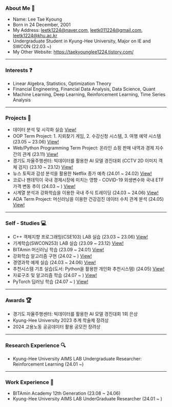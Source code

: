 ### About Me 👋

- Name: Lee Tae Kyoung
- Born in 24 December, 2001
- My Address: leetk1224@naver.com, leetk011224@gmail.com, leetk1224@khu.ac.kr
- Undergraduate Student in Kyung-Hee University, Major on IE and SWCON (22.03 ~)
- My Other Website: https://taekyounglee1224.tistory.com/

---

### Interests ❓

- Linear Algebra, Statistics, Optimization Theory
- Financial Engineering, Financial Data Analysis, Data Science, Quant
- Machine Learning, Deep Learning, Reinforcement Learning, Time Series Analysis

---

### Projects 📘

- 데이터 분석 및 시각화 실습 <a href = "https://github.com/taekyounglee1224/Data-Science/tree/main">View!</a>
- OOP Term Project: 1. 지뢰찾기 게임, 2. 수강신청 시스템, 3. 여행 예약 시스템 (23.05 ~ 23.06) <a href = "https://github.com/taekyounglee1224/KHU-School-Projects/tree/main/OOP%20(CSE103)/Projects">View!</a>
- Web/Python Programming Term Project: 온라인 쇼핑 판매 내역과 경제 지수 간의 관계 (23.11) <a href = "https://github.com/taekyounglee1224/KHU-School-Projects/tree/main/Web%20Python%20Programming%20(SWCON104)/Projects">View!</a>
- 경기도 자율주행센터: 빅데이터를 활용한 AI 모델 경진대회 (CCTV 2D 이미지 객체 검지) (23.10 ~ 23.12) <a href = "https://github.com/taekyounglee1224/KyungGI-Self-Driving-Car-AI-Contest">View!</a>
- 뉴스 토픽과 감성 분석을 활용한 Netflix 종가 예측 (24.01 ~ 24.02) <a href = "https://github.com/skier-song9/bitamin_winter_proj">View!</a>
- 코로나 팬데믹이 국내 경제시장에 미치는 영향 - COVID-19 외생변수와 국내 ETF 가격 변동 추이 (24.03 ~ ) <a href = "https://github.com/taekyounglee1224/Finance-Project">View!</a>
- 시계열 분석과 강화학습을 이용한 국내 주식 트레이딩 (24.03 ~ 24.06) <a href = "https://github.com/skier-song9/bitamin1213_trading">View!</a>
- ADA Term Project: 머신러닝을 이용한 건강검진 데이터 수치 관계 분석 (24.05) <a href = "https://github.com/taekyounglee1224/KHU_IE_SWCON/tree/main/ADA%20(SWCON372)/Term%20Project">View!</a>
---
### Self - Studies 💻

- C++ 객체지향 프로그래밍(CSE103) LAB 실습 (23.03 ~ 23.06) <a href = "https://github.com/taekyounglee1224/KHU-School-Projects/tree/main/OOP%20(CSE103)/Lab%20Excercises">View!</a>
- 기계학습(SWCON253) LAB 실습 (23.09 ~ 23.12) <a href = "https://github.com/taekyounglee1224/KHU-School-Projects/tree/main/Machine%20Learning%20(SWCON253)">View!</a>
- BITAmin 머신러닝 학습 (23.09 ~ 24.01) <a href = "https://github.com/taekyounglee1224/Bitamin">View!</a>
- 강화학습 알고리즘 구현 (24.02 ~ ) <a href = "https://github.com/taekyounglee1224/Reinforcement-Learning/tree/main/Algorithms">View!</a>
- 경영과학 예제 실습 (24.03 ~ 24.06) <a href = "https://github.com/taekyounglee1224/KHU-School-Projects/tree/main/Operations%20Research%20(IE301)">View!</a>
- 추천시스템 기초 실습(도서: Python을 활용한 개인화 추천시스템) (24.05) <a href = "https://github.com/taekyounglee1224/Personalized-Recommendation-System-using-Python/tree/main/codes">View!</a>
- 자료구조 및 알고리즘 학습 (24.07 ~ ) <a href = "https://github.com/taekyounglee1224/DS_ALGO">View!</a>
- PyTorch 딥러닝 학습 (24.07 ~ ) <a href = "https://github.com/taekyounglee1224/Pytorch_DL">View!</a>

---
### Awards 🏆

- 경기도 자율주행센터: 빅데이터를 활용한 AI 모델 경진대회 1회 은상
- Kyung-Hee University 2023 추계 학술제 장려상
- 2024 고용노동 공공데이터 활용 공모전 장려상
  
---
### Research Experience 🔍

- Kyung-Hee University AIMS LAB Undergraduate Researcher: Reinforcement Learning (24.01 ~)

---
### Work Experience 📝

- BITAmin Academy 12th Generation (23.08 ~ 24.06) 
- Kyung-Hee University AIMS LAB UnderGraduate Researcher (24.01 ~ )

  
<!--
**taekyounglee1224/taekyounglee1224** is a ✨ _special_ ✨ repository because its `README.md` (this file) appears on your GitHub profile.

Here are some ideas to get you started:

- 🔭 I’m currently working on ...
- 🌱 I’m currently learning ...
- 👯 I’m looking to collaborate on ...
- 🤔 I’m looking for help with ...
- 💬 Ask me about ...
- 📫 How to reach me: ...
- 😄 Pronouns: ...
- ⚡ Fun fact: ...
-->
